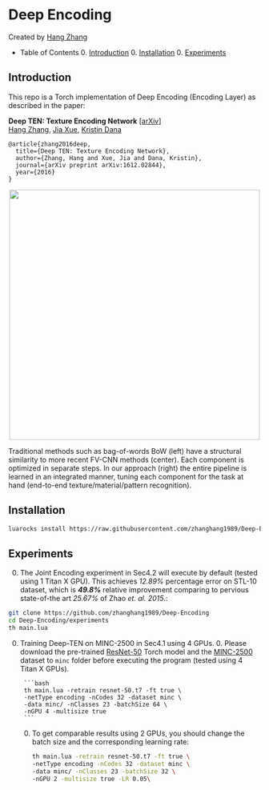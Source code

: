 # Deep Encoding
Created by [Hang Zhang](http://hangzh.com/)

- Table of Contents
	0. [Introduction](#introduction)
	0. [Installation](#installation)
	0. [Experiments](#experiments)

## Introduction
This repo is a Torch implementation of Deep Encoding (Encoding Layer) as described in the paper:

**Deep TEN: Texture Encoding Network** [[arXiv]](https://arxiv.org/pdf/1612.02844.pdf)  
  [Hang Zhang](http://hangzh.com/), [Jia Xue](http://jiaxueweb.com/), [Kristin Dana](http://eceweb1.rutgers.edu/vision/dana.html)

```
@article{zhang2016deep,
  title={Deep TEN: Texture Encoding Network},
  author={Zhang, Hang and Xue, Jia and Dana, Kristin},
  journal={arXiv preprint arXiv:1612.02844},
  year={2016}
}
```

<div style="text-align:center"><img src ="https://raw.githubusercontent.com/zhanghang1989/Deep-Encoding/master/images/compare3.png" width="500" /></div>	

 Traditional methods such as bag-of-words BoW (left) have a structural similarity to more recent FV-CNN methods (center). Each component is optimized in separate steps. In our approach (right) the entire pipeline is learned in an integrated manner, tuning each component for the task at hand (end-to-end texture/material/pattern recognition).


## Installation
```bash
luarocks install https://raw.githubusercontent.com/zhanghang1989/Deep-Encoding/master/deep-encoding-scm-1.rockspec
```

## Experiments
0. The Joint Encoding experiment in Sec4.2 will execute by default (tested using 1 Titan X GPU). This achieves *12.89%* percentage error on STL-10 dataset, which is ***49.8%*** relative improvement comparing to pervious state-of-the art *25.67%* of Zhao *et. al. 2015*.:

  ```bash
  git clone https://github.com/zhanghang1989/Deep-Encoding
  cd Deep-Encoding/experiments
  th main.lua
  ```
0. Training Deep-TEN on MINC-2500 in Sec4.1 using 4 GPUs. 
	0. Please download the pre-trained
[ResNet-50](https://d2j0dndfm35trm.cloudfront.net/resnet-50.t7) Torch model 
and the [MINC-2500](http://opensurfaces.cs.cornell.edu/static/minc/minc-2500.tar.gz) dataset to ``minc`` folder before executing the program (tested using 4 Titan X GPUs). 

		```bash
		th main.lua -retrain resnet-50.t7 -ft true \
		-netType encoding -nCodes 32 -dataset minc \
		-data minc/ -nClasses 23 -batchSize 64 \
		-nGPU 4 -multisize true
		```
	
	0. To get comparable results using 2 GPUs, you should change the batch size and the corresponding learning rate:
  
		```bash
		th main.lua -retrain resnet-50.t7 -ft true \
		-netType encoding -nCodes 32 -dataset minc \
		-data minc/ -nClasses 23 -batchSize 32 \
		-nGPU 2 -multisize true -LR 0.05\
		```
